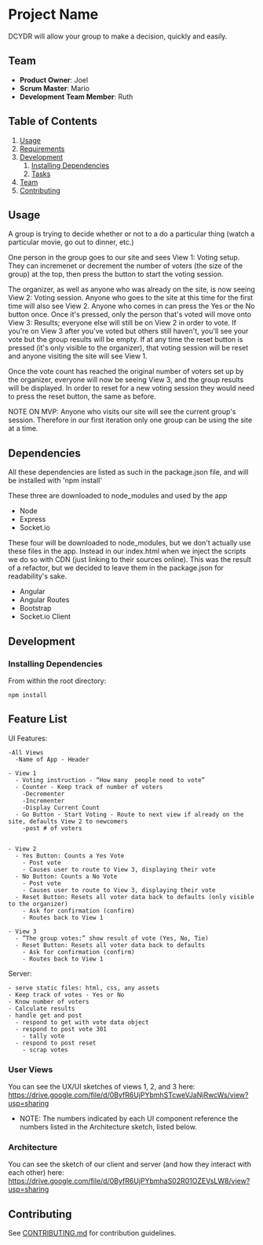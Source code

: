 # Project Name

DCYDR will allow your group to make a decision, quickly and easily.

## Team

  - __Product Owner__: Joel
  - __Scrum Master__: Mario
  - __Development Team Member__: Ruth

## Table of Contents

1. [Usage](#Usage)
1. [Requirements](#requirements)
1. [Development](#development)
    1. [Installing Dependencies](#installing-dependencies)
    1. [Tasks](#tasks)
1. [Team](#team)
1. [Contributing](#contributing)

## Usage

A group is trying to decide whether or not to a do a particular thing (watch a particular movie, go out to dinner, etc.)

One person in the group goes to our site and sees View 1: Voting setup. They can incremenet or decrement the number of voters (the size of the group) at the top, then press the button to start the voting session.

The organizer, as well as anyone who was already on the site, is now seeing View 2: Voting session. Anyone who goes to the site at this time for the first time will also see View 2. Anyone who comes in can press the Yes or the No button once. Once it's pressed, only the person that's voted will move onto View 3: Results; everyone else will still be on View 2 in order to vote. If you're on View 3 after you've voted but others still haven't, you'll see your vote but the group results will be empty. If at any time the reset button is pressed (it's only visible to the organizer), that voting session will be reset and anyone visiting the site will see View 1.

Once the vote count has reached the original number of voters set up by the organizer, everyone will now be seeing View 3, and the group results will be displayed. In order to reset for a new voting session they would need to press the reset button, the same as before.

NOTE ON MVP: Anyone who visits our site will see the current group's session.  Therefore in our first iteration only one group can be using the site at a time.

## Dependencies
All these dependencies are listed as such in the package.json file, and will be installed with 'npm install'

These three are downloaded to node_modules and used by the app
- Node
- Express
- Socket.io

These four will be downloaded to node_modules, but we don't actually use these files in the app. Instead in our index.html when we inject the scripts we do so with CDN (just linking to their sources online). This was the result of a refactor, but we decided to leave them in the package.json for readability's sake.
- Angular
- Angular Routes
- Bootstrap
- Socket.io Client



## Development

### Installing Dependencies

From within the root directory:

```
npm install
```


## Feature List

  UI Features:

    -All Views
      -Name of App - Header

    - View 1
      - Voting instruction - “How many  people need to vote”
      - Counter - Keep track of number of voters
        -Decrementer
        -Incrementer
        -Display Current Count
      - Go Button - Start Voting - Route to next view if already on the site, defaults View 2 to newcomers
        -post # of voters


    - View 2
      - Yes Button: Counts a Yes Vote
        - Post vote
        - Causes user to route to View 3, displaying their vote
      - No Button: Counts a No Vote
        - Post vote
        - Causes user to route to View 3, displaying their vote
      - Reset Button: Resets all voter data back to defaults (only visible to the organizer)
        - Ask for confirmation (confirm)
        - Routes back to View 1

    - View 3
      - ”The group votes:” show result of vote (Yes, No, Tie)
      - Reset Button: Resets all voter data back to defaults
        - Ask for confirmation (confirm)
        - Routes back to View 1

  Server:
  
    - serve static files: html, css, any assets
    - Keep track of votes - Yes or No
    - Know number of voters
    - Calculate results
    - handle get and post
      - respond to get with vote data object
      - respond to post vote 301
        - tally vote
      - respond to post reset
        - scrap votes


### User Views

You can see the UX/UI sketches of views 1, 2, and 3 here:
https://drive.google.com/file/d/0ByfR6UjPYbmhSTcweVJaNjRwcWs/view?usp=sharing

- NOTE: The numbers indicated by each UI component reference the numbers listed in the Architecture sketch, listed below.


### Architecture

You can see the sketch of our client and server (and how they interact with each other) here:
https://drive.google.com/file/d/0ByfR6UjPYbmhaS02R01OZEVsLW8/view?usp=sharing


## Contributing

See [CONTRIBUTING.md](_CONTRIBUTING.md) for contribution guidelines.
